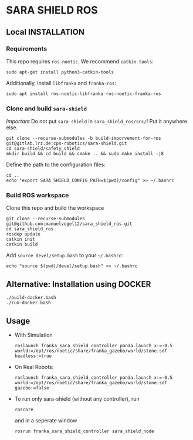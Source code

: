 # SARA SHIELD ROS

## Local INSTALLATION
### Requirements
This repo requires `ros-noetic`. We recommend `catkin-tools`:
```
sudo apt-get install python3-catkin-tools
```

Additionally, install `libfranka` and `franka-ros`:
```
sudo apt install ros-noetic-libfranka ros-noetic-franka-ros
``` 

### Clone and build `sara-shield`
*Important* Do not put `sara-shield` in `sara_shield_ros/src/`! Put it anywhere else.
```
git clone --recurse-submodules -b build-imporvement-for-ros git@gitlab.lrz.de:cps-robotics/sara-shield.git
cd sara-shield/safety_shield
mkdir build && cd build && cmake .. && sudo make install -j8
```
Define the path to the configuration files:
```
cd ..
echo "export SARA_SHIELD_CONFIG_PATH=$(pwd)/config" >> ~/.bashrc
```
### Build ROS workspace
Clone this repo and build the workspace
```
git clone --recurse-submodules git@github.com:manuelvogel12/sara_shield_ros.git
cd sara_shield_ros
rosdep update
catkin init
catkin build
```
Add `source devel/setup.bash` to your `~/.bashrc`:
```
echo "source $(pwd)/devel/setup.bash" >> ~/.bashrc
```

## Alternative: Installation using DOCKER
```
./build-docker.bash
./run-docker.bash
```

##  Usage
- With Simulation
    ```
    roslaunch franka_sara_shield_controller panda.launch x:=-0.5 world:=/opt/ros/noetic/share/franka_gazebo/world/stone.sdf headless:=true
    ```

- On Real Robots:
    ```
    roslaunch franka_sara_shield_controller panda.launch x:=-0.5 world:=/opt/ros/noetic/share/franka_gazebo/world/stone.sdf gazebo:=false
    ```

- To run only sara-shield (without any controller), run 
    ```
    roscore
    ```
    and in a seperate window
    ```
    rosrun franka_sara_shield_controller sara_shield_node
    ```